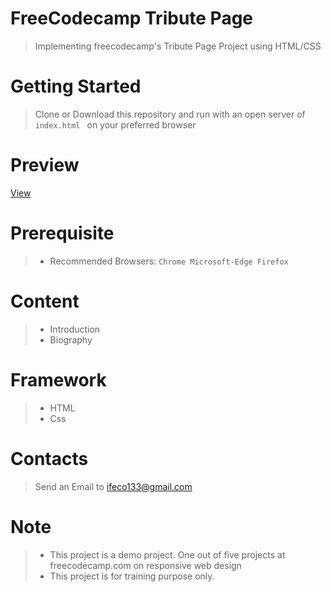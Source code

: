 # FreeCodecamp Tribute Page

> Implementing freecodecamp's Tribute Page Project using HTML/CSS

# Getting Started
> Clone or Download this repository and run with an open server of ```index.html ``` on your preferred browser

# Preview
[View](https://practical-jepsen-2fb4eb.netlify.app)

# Prerequisite

> * Recommended Browsers: ```Chrome Microsoft-Edge Firefox``` 

# Content
> * Introduction
> * Biography

# Framework
 > * HTML
 > * Css

# Contacts
> Send an Email to ifeco133@gmail.com

# Note
> * This project is a demo project. One out of five projects at freecodecamp.com  on responsive web design
> * This project is for training purpose only.
